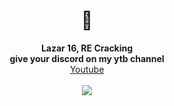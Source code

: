 <h1 align="center">👋</h1>
<p align="center">
  <b>Lazar 16, RE Cracking</b><br>
  <b>give your discord on my ytb channel</b><br>
  <a href="https://www.youtube.com/channel/UCZeI4eM-JxF0Aq72XcPMP5g">Youtube</a><br><br>
  <img src="https://komarev.com/ghpvc/?username=ret42&color=1a1a1a">
  <br></br>
